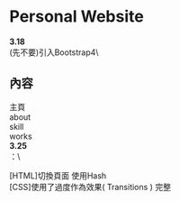 # Personal Website
**3.18**\
(先不要)引入Bootstrap4\
## 內容
主頁\
about\
skill\
works\
**3.25**\
：\

[HTML]切換頁面 使用Hash\
[CSS]使用了過度作為效果( Transitions )
完整
